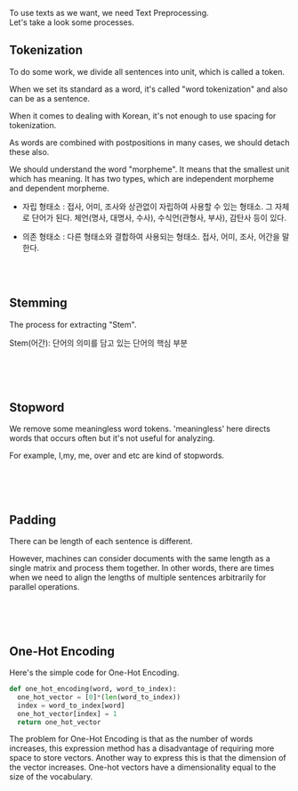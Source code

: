 
To use texts as we want, we need Text Preprocessing. <br>
Let's take a look some processes. 


## Tokenization 

To do some work, we divide all sentences into unit, which is called a token. 


When we set its standard as a word, it's called "word tokenization"
and also can be as a sentence.

When it comes to dealing with Korean, it's not enough to use spacing for tokenization.

As words are combined with postpositions in many cases, we should detach these also. 

We should understand the word "morpheme". It means that the smallest unit which has meaning. It has two types, which are independent morpheme and dependent morpheme.

* 자립 형태소 : 접사, 어미, 조사와 상관없이 자립하여 사용할 수 있는 형태소. 그 자체로 단어가 된다. 체언(명사, 대명사, 수사), 수식언(관형사, 부사), 감탄사 등이 있다.

* 의존 형태소 : 다른 형태소와 결합하여 사용되는 형태소. 접사, 어미, 조사, 어간을 말한다.



<br><br>

## Stemming

The process for extracting "Stem". 

Stem(어간): 단어의 의미를 담고 있는 단어의 핵심 부분 






<br><br><br>

## Stopword

We remove some meaningless word tokens. 'meaningless' here directs words that occurs often but it's not useful for analyzing.


For example, I,my, me, over and etc are kind of stopwords. 





<br><br><br>

## Padding


There can be length of each sentence is different. 

However, machines can consider documents with the same length as a single matrix and process them together. In other words, there are times when we need to align the lengths of multiple sentences arbitrarily for parallel operations.



<br><br><br>

## One-Hot Encoding


Here's the simple code for One-Hot Encoding. 

```python
def one_hot_encoding(word, word_to_index):
  one_hot_vector = [0]*(len(word_to_index))
  index = word_to_index[word]
  one_hot_vector[index] = 1
  return one_hot_vector
```

The problem for One-Hot Encoding is that as the number of words increases, this expression method has a disadvantage of requiring more space to store vectors. Another way to express this is that the dimension of the vector increases. One-hot vectors have a dimensionality equal to the size of the vocabulary.